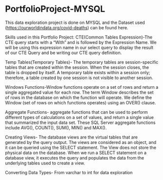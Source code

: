 # PortfolioProject-MYSQL
This data exploration project is done on MYSQL and the Dataset used (https://ourworldindata.org/covid-deaths) can be found here.

Skills used in this Portfolio Project:
CTE(Common Tables Expression)-The CTE query starts with a “With” and is followed by the Expression Name. We will be using this expression name in our select query to display the result of our CTE Query and be writing our CTE query definition.

Temp Tables(Temporary Tables)- The temporary tables are session-specific tables that are created within the session. When the session closes, the table is dropped by itself. A temporary table exists within a session only; therefore, a table created by one session is not visible to another session.

Windows Functions-Window functions operate on a set of rows and return a single aggregated value for each row. The term Window describes the set of rows in the database on which the function will operate.
We define the Window (set of rows on which functions operates) using an OVER() clause.

Aggregate Functions- aggregate functions that can be used to perform different types of calculations on a set of values, and return a single value that summarized the input data set. These SQL Server aggregate functions include AVG(), COUNT(), SUM(), MIN() and MAX().

Creating Views- The database views are the virtual tables that are generated by the query output. The views are considered as an object, and it can be queried using the SELECT statement. The View does not store the physical data on the database. When we run a SELECT statement on a database view, it executes the query and populates the data from the underlying tables used to create a view.

Converting Data Types- From varchar to int for data exploration
